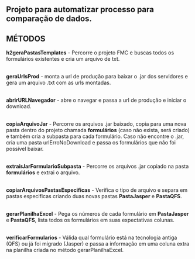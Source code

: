 <div>
  <h2>
    Projeto para automatizar processo para comparação de dados.
  </h2>
  <h2>
    MÉTODOS
  </h2>
</div>
<div>
  <b>h2geraPastasTemplates</b> - Percorre o projeto FMC e buscas todos os formulários existentes e cria um arquivo de txt.<br><br>
    
  <b>geraUrlsProd</b> - monta a url de produção para baixar o .jar dos servidores e gera um arquivo .txt com as urls montadas.<br><br>

  <b>abrirURLNavegador</b> - abre o navegar e passa a url de produção e iniciar o download.<br><br>

  <b>copiaArquivoJar</b> - Percorre os arquivos .jar baixado, copia para uma nova pasta dentro do projeto chamada <b>formulários</b> (caso não exista, será criado) e também cria a subpasta para cada formulário. Caso não encontre o .jar, cria uma pasta urlErroNoDownload e passa os formulários que não foi possível baixar.<br><br>

  <b>extrairJarFormularioSubpasta</b> - Percorre os arquivos .jar copiado na pasta <b>formulários</b> e extrai o arquivo.<br><br>

  <b>copiarArquivosPastasEspecificas</b> - Verifica o tipo de arquivo e separa em pastas especificas criando duas novas pastas <b>PastaJasper</b> e <b>PastaQFS</b>.<br><br>

  <b>gerarPlanilhaExcel</b> - Pega os números de cada formulário em <b>PastaJasper</b> e <b>PastaQFS</b>, lista todos os formulários em suas expectativas colunas.<br><br>

  <b>verificarFormularios</b> - Válida qual formulário está na tecnologia antiga (QFS) ou já foi migrado (Jasper) e passa a informação em uma coluna extra na planilha criada no método gerarPlanilhaExcel.<br><br>
</div>
